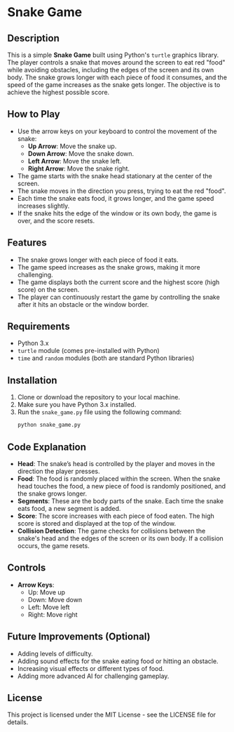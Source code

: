 # Snake Game

## Description
This is a simple **Snake Game** built using Python's `turtle` graphics library. The player controls a snake that moves around the screen to eat red "food" while avoiding obstacles, including the edges of the screen and its own body. The snake grows longer with each piece of food it consumes, and the speed of the game increases as the snake gets longer. The objective is to achieve the highest possible score.

## How to Play
- Use the arrow keys on your keyboard to control the movement of the snake:
  - **Up Arrow**: Move the snake up.
  - **Down Arrow**: Move the snake down.
  - **Left Arrow**: Move the snake left.
  - **Right Arrow**: Move the snake right.
- The game starts with the snake head stationary at the center of the screen.
- The snake moves in the direction you press, trying to eat the red "food".
- Each time the snake eats food, it grows longer, and the game speed increases slightly.
- If the snake hits the edge of the window or its own body, the game is over, and the score resets.

## Features
- The snake grows longer with each piece of food it eats.
- The game speed increases as the snake grows, making it more challenging.
- The game displays both the current score and the highest score (high score) on the screen.
- The player can continuously restart the game by controlling the snake after it hits an obstacle or the window border.

## Requirements
- Python 3.x
- `turtle` module (comes pre-installed with Python)
- `time` and `random` modules (both are standard Python libraries)

## Installation
1. Clone or download the repository to your local machine.
2. Make sure you have Python 3.x installed.
3. Run the `snake_game.py` file using the following command:
    ```bash
    python snake_game.py
    ```

## Code Explanation
- **Head**: The snake’s head is controlled by the player and moves in the direction the player presses.
- **Food**: The food is randomly placed within the screen. When the snake head touches the food, a new piece of food is randomly positioned, and the snake grows longer.
- **Segments**: These are the body parts of the snake. Each time the snake eats food, a new segment is added.
- **Score**: The score increases with each piece of food eaten. The high score is stored and displayed at the top of the window.
- **Collision Detection**: The game checks for collisions between the snake's head and the edges of the screen or its own body. If a collision occurs, the game resets.

## Controls
- **Arrow Keys**:
  - Up: Move up
  - Down: Move down
  - Left: Move left
  - Right: Move right

## Future Improvements (Optional)
- Adding levels of difficulty.
- Adding sound effects for the snake eating food or hitting an obstacle.
- Increasing visual effects or different types of food.
- Adding more advanced AI for challenging gameplay.

## License
This project is licensed under the MIT License - see the LICENSE file for details.
